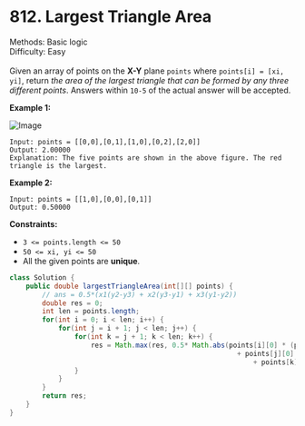# 812. Largest Triangle Area  

  Methods: Basic logic </br> Difficulty: Easy </br> </br>Given an array of points on the **X-Y** plane `points` where `points[i] = [xi, yi]`, return *the area of the largest triangle that can be formed by any three different points*. Answers within `10-5` of the actual answer will be accepted.

**Example 1:**

![Image](https://s3-lc-upload.s3.amazonaws.com/uploads/2018/04/04/1027.png)

```plain text
Input: points = [[0,0],[0,1],[1,0],[0,2],[2,0]]
Output: 2.00000
Explanation: The five points are shown in the above figure. The red triangle is the largest.
```

**Example 2:**

```plain text
Input: points = [[1,0],[0,0],[0,1]]
Output: 0.50000
```

**Constraints:**

- `3 <= points.length <= 50`
- `50 <= xi, yi <= 50`
- All the given points are **unique**.
```java
class Solution {
    public double largestTriangleArea(int[][] points) {
        // ans = 0.5*(x1(y2-y3) + x2(y3-y1) + x3(y1-y2))
        double res = 0;
        int len = points.length;
        for(int i = 0; i < len; i++) {
            for(int j = i + 1; j < len; j++) {
                for(int k = j + 1; k < len; k++) {
                    res = Math.max(res, 0.5* Math.abs(points[i][0] * (points[j][1] - points[k][1]) 
                                                        + points[j][0] * (points[k][1] - points[i][1])
                                                            + points[k][0] * (points[i][1] - points[j][1])));
                }
            }
        }
        return res;
    }
}
```

